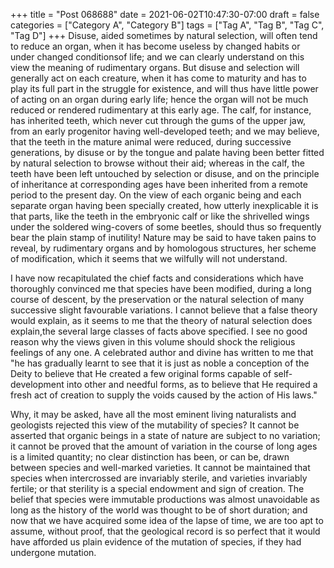 +++
title = "Post 068688"
date = 2021-06-02T10:47:30-07:00
draft = false
categories = ["Category A", "Category B"]
tags = ["Tag A", "Tag B", "Tag C", "Tag D"]
+++
Disuse, aided sometimes by natural selection, will often tend to reduce an organ, when it has become useless by changed habits or under changed conditionsof life; and we can clearly understand on this view the meaning of rudimentary organs. But disuse and selection will generally act on each creature, when it has come to maturity and has to play its full part in the struggle for existence, and will thus have little power of acting on an organ during early life; hence the organ will not be much reduced or rendered rudimentary at this early age. The calf, for instance, has inherited teeth, which never cut through the gums of the upper jaw, from an early progenitor having well-developed teeth; and we may believe, that the teeth in the mature animal were reduced, during successive generations, by disuse or by the tongue and palate having been better fitted by natural selection to browse without their aid; whereas in the calf, the teeth have been left untouched by selection or disuse, and on the principle of inheritance at corresponding ages have been inherited from a remote period to the present day. On the view of each organic being and each separate organ having been specially created, how utterly inexplicable it is that parts, like the teeth in the embryonic calf or like the shrivelled wings under the soldered wing-covers of some beetles, should thus so frequently bear the plain stamp of inutility! Nature may be said to have taken pains to reveal, by rudimentary organs and by homologous structures, her scheme of modification, which it seems that we wilfully will not understand.

I have now recapitulated the chief facts and considerations which have thoroughly convinced me that species have been modified, during a long course of descent, by the preservation or the natural selection of many successive slight favourable variations. I cannot believe that a false theory would explain, as it seems to me that the theory of natural selection does explain,the several large classes of facts above specified. I see no good reason why the views given in this volume should shock the religious feelings of any one. A celebrated author and divine has written to me that "he has gradually learnt to see that it is just as noble a conception of the Deity to believe that He created a few original forms capable of self-development into other and needful forms, as to believe that He required a fresh act of creation to supply the voids caused by the action of His laws."

Why, it may be asked, have all the most eminent living naturalists and geologists rejected this view of the mutability of species? It cannot be asserted that organic beings in a state of nature are subject to no variation; it cannot be proved that the amount of variation in the course of long ages is a limited quantity; no clear distinction has been, or can be, drawn between species and well-marked varieties. It cannot be maintained that species when intercrossed are invariably sterile, and varieties invariably fertile; or that sterility is a special endowment and sign of creation. The belief that species were immutable productions was almost unavoidable as long as the history of the world was thought to be of short duration; and now that we have acquired some idea of the lapse of time, we are too apt to assume, without proof, that the geological record is so perfect that it would have afforded us plain evidence of the mutation of species, if they had undergone mutation.
